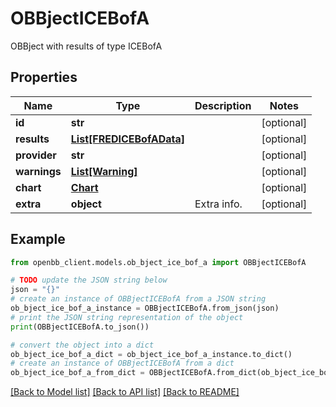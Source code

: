 # OBBjectICEBofA

OBBject with results of type ICEBofA

## Properties

Name | Type | Description | Notes
------------ | ------------- | ------------- | -------------
**id** | **str** |  | [optional] 
**results** | [**List[FREDICEBofAData]**](FREDICEBofAData.md) |  | [optional] 
**provider** | **str** |  | [optional] 
**warnings** | [**List[Warning]**](Warning.md) |  | [optional] 
**chart** | [**Chart**](Chart.md) |  | [optional] 
**extra** | **object** | Extra info. | [optional] 

## Example

```python
from openbb_client.models.ob_bject_ice_bof_a import OBBjectICEBofA

# TODO update the JSON string below
json = "{}"
# create an instance of OBBjectICEBofA from a JSON string
ob_bject_ice_bof_a_instance = OBBjectICEBofA.from_json(json)
# print the JSON string representation of the object
print(OBBjectICEBofA.to_json())

# convert the object into a dict
ob_bject_ice_bof_a_dict = ob_bject_ice_bof_a_instance.to_dict()
# create an instance of OBBjectICEBofA from a dict
ob_bject_ice_bof_a_from_dict = OBBjectICEBofA.from_dict(ob_bject_ice_bof_a_dict)
```
[[Back to Model list]](../README.md#documentation-for-models) [[Back to API list]](../README.md#documentation-for-api-endpoints) [[Back to README]](../README.md)



